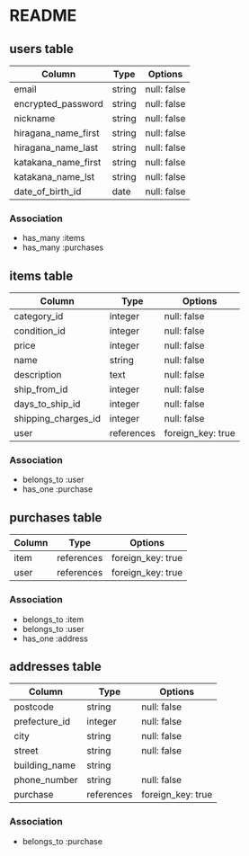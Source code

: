 # README

## users table

|        Column       |  Type  |   Options   |
|---------------------|--------|-------------|
| email               | string | null: false |
| encrypted_password  | string | null: false |
| nickname            | string | null: false |
| hiragana_name_first | string | null: false |
| hiragana_name_last  | string | null: false |
| katakana_name_first | string | null: false |
| katakana_name_lst   | string | null: false |
| date_of_birth_id    |  date  | null: false |

### Association

* has_many :items
* has_many :purchases


## items table

|        Column       |   Type        |      Options       |
|---------------------|---------------|--------------------| 
| category_id         | integer       | null: false        |
| condition_id        | integer       | null: false        |
| price               | integer       | null: false        |
| name                | string        | null: false        |
| description         | text          | null: false        |
| ship_from_id        | integer       | null: false        |
| days_to_ship_id     | integer       | null: false        |
| shipping_charges_id | integer       | null: false        |
| user                | references    | foreign_key: true  |

### Association

* belongs_to :user
* has_one :purchase



## purchases table

|Column|    Type    |      Options       |
|------|------------|--------------------|
| item | references | foreign_key: true  |
| user | references | foreign_key: true  |

### Association

* belongs_to :item
* belongs_to :user
* has_one :address



## addresses table

|     Column    |   Type      |      Options      |
|---------------|-------------|-------------------|
| postcode      | string      | null: false       |
| prefecture_id | integer     | null: false       |
| city          | string      | null: false       |
| street        | string      | null: false       |
| building_name | string      |                   |
| phone_number  | string      | null: false       |
| purchase      | references  | foreign_key: true |

### Association

* belongs_to :purchase